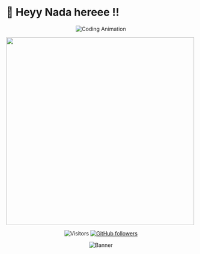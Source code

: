 # 👾 Heyy Nada hereee !!

<div align="center">
  
  ![Coding Animation](https://raw.githubusercontent.com/TheDudeThatCode/TheDudeThatCode/master/Assets/Developer.gif)
  
</div>
<img src="https://github.com/Nada-ember/Nada-ember/blob/main/your-animated-file.gif" width="500" />


<div align="center">
  
  ![Visitors](https://visitor-badge.laobi.icu/badge?page_id=Nada-ember.Nada-ember)
  [![GitHub followers](https://img.shields.io/github/followers/Nada-ember.svg?style=social&label=Follow&maxAge=2592000)](https://github.com/Nada-ember?tab=followers)
  
  <!-- Trilokia's original SVG banner -->
  <img src="https://raw.githubusercontent.com/Trilokia/Trilokia/379277808c61ef204768a61bbc5d25bc7798ccf1/bottom_header.svg" alt="Banner"/>

</div>
